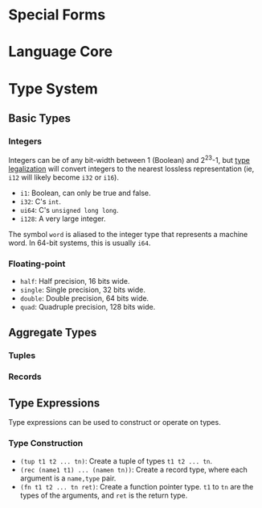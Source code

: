 # Special Forms

# Language Core

# Type System

## Basic Types

### Integers

Integers can be of any bit-width between 1 (Boolean) and 2<sup>23</sup>-1, but
[type legalization](http://blog.llvm.org/2011/12/llvm-31-vector-changes.html)
will convert integers to the nearest lossless representation (ie, `i12` will
likely become `i32` or `i16`).

* `i1`: Boolean, can only be true and false.
* `i32`: C's `int`.
* `ui64`: C's `unsigned long long`.
* `i128`: A very large integer.

The symbol `word` is aliased to the integer type that represents a machine
word. In 64-bit systems, this is usually `i64`.

### Floating-point

* `half`: Half precision, 16 bits wide.
* `single`: Single precision, 32 bits wide.
* `double`: Double precision, 64 bits wide.
* `quad`: Quadruple precision, 128 bits wide.

## Aggregate Types

### Tuples

### Records

## Type Expressions

Type expressions can be used to construct or operate on types.

### Type Construction

* `(tup t1 t2 ... tn)`: Create a tuple of types `t1 t2 ... tn`.
* `(rec (name1 t1) ... (namen tn))`: Create a record type, where each argument
  is a `name,type` pair.
* `(fn t1 t2 ... tn ret)`: Create a function pointer type. `t1` to `tn` are the
  types of the arguments, and `ret` is the return type.
